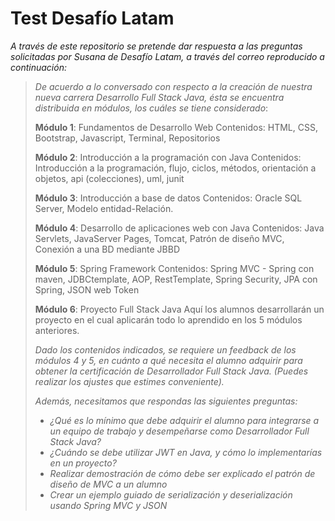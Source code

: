 Test Desafío Latam
====

*A través de este repositorio se pretende dar respuesta a las preguntas solicitadas por Susana de Desafío Latam, a través del correo reproducido a continuación:*

> *De acuerdo a lo conversado con respecto a la creación de nuestra nueva carrera Desarrollo Full Stack Java, ésta se encuentra distribuida en módulos, los cuáles se tiene considerado*:
>
> __Módulo 1__: Fundamentos de Desarrollo Web 
> Contenidos: HTML, CSS, Bootstrap, Javascript, Terminal, Repositorios
>
> __Módulo 2__: Introducción a la programación con Java 
> Contenidos: Introducción a la programación, flujo, ciclos, métodos, orientación a objetos, api (colecciones), uml, junit
> 
> __Módulo 3__: Introducción a base de datos
> Contenidos: Oracle SQL Server, Modelo entidad-Relación.
> 
> __Módulo 4__: Desarrollo de aplicaciones web con Java
> Contenidos: Java Servlets, JavaServer Pages, Tomcat, Patrón de diseño MVC, Conexión a una BD mediante JBBD
> 
> __Módulo 5__: Spring Framework
> Contenidos: Spring MVC - Spring con maven, JDBCtemplate, AOP, RestTemplate, Spring Security, JPA con Spring, JSON web Token
> 
> __Módulo 6__: Proyecto Full Stack Java
> Aquí los alumnos desarrollarán un proyecto en el cual aplicarán todo lo aprendido en los 5 módulos anteriores.
>
> *Dado los contenidos indicados, se requiere un feedback de los módulos 4 y 5, en cuánto a qué necesita el alumno adquirir para obtener la certificación de Desarrollador Full Stack Java. (Puedes realizar los ajustes que estimes conveniente).*
> 
> *Además, necesitamos que respondas las siguientes preguntas:*
>
> * *¿Qué es lo mínimo que debe adquirir el alumno para integrarse a un equipo de trabajo y desempeñarse como Desarrollador Full Stack Java?*
> * *¿Cuándo se debe utilizar JWT en Java, y cómo lo implementarías en un proyecto?*
> * *Realizar demostración de cómo debe ser explicado el patrón de diseño de MVC a un alumno*
> * *Crear un ejemplo guiado de serialización y deserialización usando Spring MVC y JSON* 
